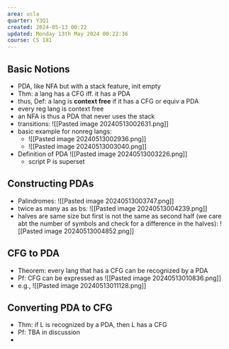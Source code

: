 ```yaml
---
area: ucla
quarter: Y3Q1
created: 2024-05-13 00:22
updated: Monday 13th May 2024 00:22:36
course: CS 181
---
```

## Basic Notions
- PDA, like NFA but with a stack feature, init empty
- Thm: a lang has a CFG iff. it has a PDA
- thus, Def: a lang is **context free** if it has a CFG or equiv a PDA
- every reg lang is context free
- an NFA is thus a PDA that never uses the stack
- transitions: ![[Pasted image 20240513002631.png]]
- basic example for nonreg langs: 
	- ![[Pasted image 20240513002936.png]]
	- ![[Pasted image 20240513003040.png]]
- Definition of PDA ![[Pasted image 20240513003226.png]]
	- script P is superset
## Constructing PDAs
- Palindromes: ![[Pasted image 20240513003747.png]]
- twice as many as as bs: ![[Pasted image 20240513004239.png]]
- halves are same size but first is not the same as second half (we care abt the number of symbols and check for a difference in the halves): ![[Pasted image 20240513004852.png]]

## CFG to PDA
- Theorem: every lang that has a CFG can be recognized by a PDA
- Pf: CFG can be expressed as ![[Pasted image 20240513010836.png]]
- e.g., ![[Pasted image 20240513011128.png]]
## Converting PDA to CFG
- Thm: if L is recognized by a PDA, then L has a CFG
- Pf: TBA in discussion
- 